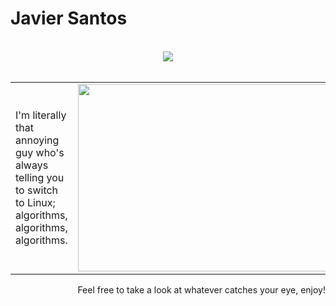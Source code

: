 # Javier Santos

<br/>

<div align="center">
  <a href="https://skillicons.dev">
    <img src="https://skillicons.dev/icons?i=linux,git,docker,kubernetes,markdown,java,spring,python,tensorflow,django,flask,r,go,js,ts,react,astro,nodejs,htmx,css,bun,tailwind,postgres,sqlite,mysql,mongodb,postman,neovim,vim,stackoverflow" />
  </a>
</div>
  
<br/>
  
<table>
  <tr>
    <td>
      <p>I'm literally that annoying guy who's always telling you to switch to Linux; algorithms, algorithms, algorithms.</p>
    </td>
    <td>
      <img src="https://i.giphy.com/media/v1.Y2lkPTc5MGI3NjExOXJpMnY2YnB6cDJub3VqeXc4dXR2cThjbHMyYm9iajU1ZDBpaTM0cSZlcD12MV9pbnRlcm5hbF9naWZfYnlfaWQmY3Q9Zw/3osxYqNvrl2YaPGLaU/giphy.gif" width="600" height="300">
    </td>
  </tr>
</table>

<div align="right">
  <p>Feel free to take a look at whatever catches your eye, enjoy!</p>
</div>
